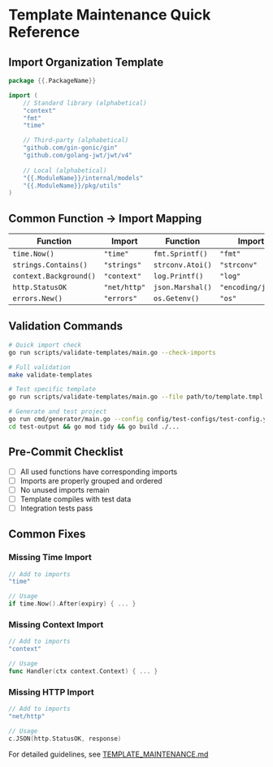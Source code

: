 # Template Maintenance Quick Reference

## Import Organization Template

```go
package {{.PackageName}}

import (
    // Standard library (alphabetical)
    "context"
    "fmt"
    "time"

    // Third-party (alphabetical)
    "github.com/gin-gonic/gin"
    "github.com/golang-jwt/jwt/v4"
    
    // Local (alphabetical)
    "{{.ModuleName}}/internal/models"
    "{{.ModuleName}}/pkg/utils"
)
```

## Common Function → Import Mapping

| Function | Import | Function | Import |
|----------|--------|----------|--------|
| `time.Now()` | `"time"` | `fmt.Sprintf()` | `"fmt"` |
| `strings.Contains()` | `"strings"` | `strconv.Atoi()` | `"strconv"` |
| `context.Background()` | `"context"` | `log.Printf()` | `"log"` |
| `http.StatusOK` | `"net/http"` | `json.Marshal()` | `"encoding/json"` |
| `errors.New()` | `"errors"` | `os.Getenv()` | `"os"` |

## Validation Commands

```bash
# Quick import check
go run scripts/validate-templates/main.go --check-imports

# Full validation
make validate-templates

# Test specific template
go run scripts/validate-templates/main.go --file path/to/template.tmpl

# Generate and test project
go run cmd/generator/main.go --config config/test-configs/test-config.yaml --output test-output
cd test-output && go mod tidy && go build ./...
```

## Pre-Commit Checklist

- [ ] All used functions have corresponding imports
- [ ] Imports are properly grouped and ordered
- [ ] No unused imports remain
- [ ] Template compiles with test data
- [ ] Integration tests pass

## Common Fixes

### Missing Time Import

```go
// Add to imports
"time"

// Usage
if time.Now().After(expiry) { ... }
```

### Missing Context Import

```go
// Add to imports
"context"

// Usage
func Handler(ctx context.Context) { ... }
```

### Missing HTTP Import

```go
// Add to imports
"net/http"

// Usage
c.JSON(http.StatusOK, response)
```

For detailed guidelines, see [TEMPLATE_MAINTENANCE.md](./TEMPLATE_MAINTENANCE.md)
